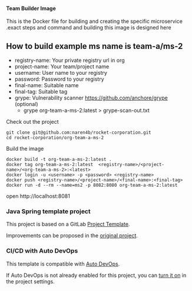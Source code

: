 #### Team Builder Image 
This is the Docker file for building and creating the specific microservice .exact steps and command and building this image is designed here 

## How to build example ms name is team-a/ms-2
- registry-name: Your private registry url in org  
- project-name: Your team/project name
- username: User name to your registry
- password: Password to your registry
- final-name: Suitable name 
- final-tag: Suitable tag
- grype: Vulnerability scanner https://github.com/anchore/grype (optional) 
  - grype org-team-a-ms-2:latest  > grype-scan-out.txt

Check out the project 
```
git clone git@github.com:naren4b/rocket-corporation.git 
cd rocket-corporation/org-team-a-ms-2
```
Build the image 
```
docker build -t org-team-a-ms-2:latest .
docker tag org-team-a-ms-2:latest  <registry-name>/<project-name>/<org-team-a-ms-2>:<latest>
docker login -u <username> -p <password> <registry-name>
docker push <registry-name>/<project-name>/<final-name>:<final-tag>
docker run -d --rm --name=ms2 -p 8082:8080 org-team-a-ms-2:latest 
```
open http://localhost:8081

### Java Spring template project

This project is based on a GitLab [Project Template](https://docs.gitlab.com/ee/gitlab-basics/create-project.html).

Improvements can be proposed in the [original project](https://gitlab.com/gitlab-org/project-templates/spring).

### CI/CD with Auto DevOps

This template is compatible with [Auto DevOps](https://docs.gitlab.com/ee/topics/autodevops/).

If Auto DevOps is not already enabled for this project, you can [turn it on](https://docs.gitlab.com/ee/topics/autodevops/#enabling-auto-devops) in the project settings.